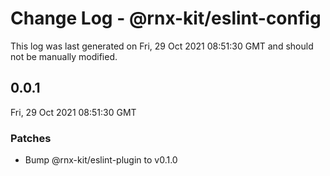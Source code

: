# Change Log - @rnx-kit/eslint-config

This log was last generated on Fri, 29 Oct 2021 08:51:30 GMT and should not be manually modified.

<!-- Start content -->

## 0.0.1

Fri, 29 Oct 2021 08:51:30 GMT

### Patches

- Bump @rnx-kit/eslint-plugin to v0.1.0
